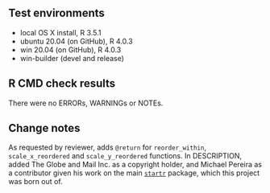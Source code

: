 ## Test environments
* local OS X install, R 3.5.1
* ubuntu 20.04 (on GitHub), R 4.0.3
* win 20.04 (on GitHub), R 4.0.3
* win-builder (devel and release)

## R CMD check results
There were no ERRORs, WARNINGs or NOTEs.

## Change notes
As requested by reviewer, adds `@return` for `reorder_within`, `scale_x_reordered` and `scale_y_reordered` functions. In DESCRIPTION, added The Globe and Mail Inc. as a copyright holder, and Michael Pereira as a contributor given his work on the main [`startr`](https://github.com/globeandmail/startr) package, which this project was born out of.
